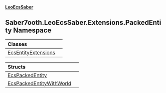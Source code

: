 #### [LeoEcsSaber](index.md 'index')

## Saber7ooth.LeoEcsSaber.Extensions.PackedEntity Namespace

| Classes | |
| :--- | :--- |
| [EcsEntityExtensions](EcsEntityExtensions.md 'Saber7ooth.LeoEcsSaber.Extensions.PackedEntity.EcsEntityExtensions') | |

| Structs | |
| :--- | :--- |
| [EcsPackedEntity](EcsPackedEntity.md 'Saber7ooth.LeoEcsSaber.Extensions.PackedEntity.EcsPackedEntity') | |
| [EcsPackedEntityWithWorld](EcsPackedEntityWithWorld.md 'Saber7ooth.LeoEcsSaber.Extensions.PackedEntity.EcsPackedEntityWithWorld') | |
